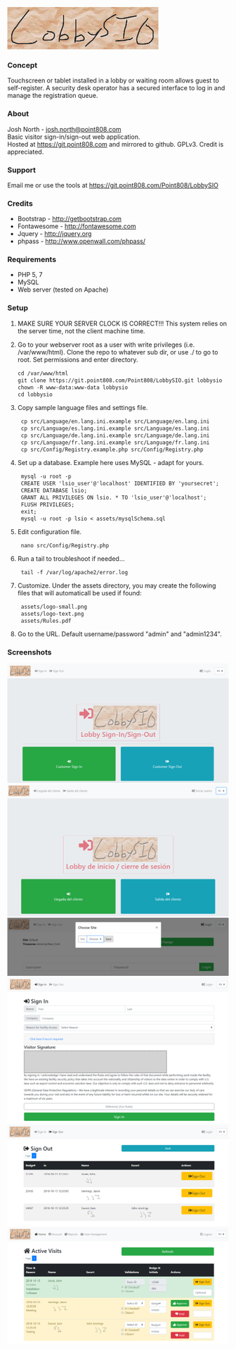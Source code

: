 ![LobbySIO](assets/logo-small.example.png?raw=true "lobbysio")

### Concept ###
Touchscreen or tablet installed in a lobby or waiting room allows guest to self-register.  A security desk operator has a secured interface to log in and manage the registration queue.  

### About ###
Josh North - josh.north@point808.com  
Basic visitor sign-in/sign-out web application.  
Hosted at https://git.point808.com and mirrored to github.
GPLv3. Credit is appreciated.  

### Support ###
Email me or use the tools at https://git.point808.com/Point808/LobbySIO  

### Credits ###
* Bootstrap - http://getbootstrap.com  
* Fontawesome - http://fontawesome.com  
* Jquery - http://jquery.org  
* phpass - http://www.openwall.com/phpass/  

### Requirements ###
* PHP 5, 7  
* MySQL  
* Web server (tested on Apache)  

### Setup ###
1.  MAKE SURE YOUR SERVER CLOCK IS CORRECT!!! This system relies on the server time, not the client machine time.  
2.  Go to your webserver root as a user with write privileges (i.e. /var/www/html).  Clone the repo to whatever sub dir, or use ./ to go to root.  Set permissions and enter directory.  

        cd /var/www/html  
        git clone https://git.point808.com/Point808/LobbySIO.git lobbysio  
        chown -R www-data:www-data lobbysio  
        cd lobbysio  

3. Copy sample language files and settings file.  

        cp src/Language/en.lang.ini.example src/Language/en.lang.ini  
        cp src/Language/es.lang.ini.example src/Language/es.lang.ini  
        cp src/Language/de.lang.ini.example src/Language/de.lang.ini  
        cp src/Language/fr.lang.ini.example src/Language/fr.lang.ini  
        cp src/Config/Registry.example.php src/Config/Registry.php  

4. Set up a database.  Example here uses MySQL - adapt for yours.  

        mysql -u root -p  
        CREATE USER 'lsio_user'@'localhost' IDENTIFIED BY 'yoursecret';  
        CREATE DATABASE lsio;  
        GRANT ALL PRIVILEGES ON lsio. * TO 'lsio_user'@'localhost';  
        FLUSH PRIVILEGES;  
        exit;  
        mysql -u root -p lsio < assets/mysqlSchema.sql  

5. Edit configuration file.  

        nano src/Config/Registry.php  

6. Run a tail to troubleshoot if needed...  

        tail -f /var/log/apache2/error.log  

7. Customize.  Under the assets directory, you may create the following files that will automaticall be used if found:  

        assets/logo-small.png  
        assets/logo-text.png  
        assets/Rules.pdf  

8. Go to the URL.  Default username/password "admin" and "admin1234".  

### Screenshots ###
![Main Page](assets/Main.png?raw=true "Main Page")
![Multi-language](assets/MultiLanguage.png?raw=true "Multi-language")
![Multi-site](assets/MultiSite.png?raw=true "Multi-site")
![Sign In](assets/SignIn.png?raw=true "Sign In")
![Sign Out](assets/SignOut.png?raw=true "Sign Out")
![Approvals](assets/Approvals.png?raw=true "Approvals")
